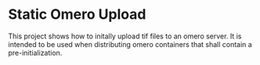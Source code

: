 # Static Omero Upload

This project shows how to initally upload tif files to an omero server. It is intended to be used when distributing omero containers that shall contain a pre-initialization.